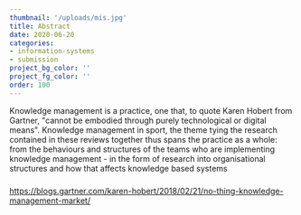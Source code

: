 ```yaml
---
thumbnail: '/uploads/mis.jpg'
title: Abstract
date: 2020-06-20
categories:
- information-systems
- submission
project_bg_color: ''
project_fg_color: ''
order: 100
---
```

Knowledge management is a practice, one that, to quote Karen Hobert from Gartner, "cannot be embodied through purely technological or digital means".
Knowledge management in sport, the theme tying the research contained in these reviews together thus spans the practice as a whole: from the behaviours and structures of the teams who are implementing knowledge management - in the form of research into organisational structures and how that affects  knowledge based systems 

###
https://blogs.gartner.com/karen-hobert/2018/02/21/no-thing-knowledge-management-market/




